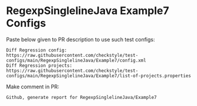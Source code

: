 # RegexpSinglelineJava Example7 Configs
Paste below given to PR description to use such test configs:
```
Diff Regression config: https://raw.githubusercontent.com/checkstyle/test-configs/main/RegexpSinglelineJava/Example7/config.xml
Diff Regression projects: https://raw.githubusercontent.com/checkstyle/test-configs/main/RegexpSinglelineJava/Example7/list-of-projects.properties
```
Make comment in PR:
```
Github, generate report for RegexpSinglelineJava/Example7
```
